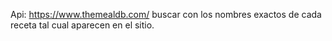 Api: https://www.themealdb.com/
buscar con los nombres exactos de cada receta tal cual aparecen en el sitio.
